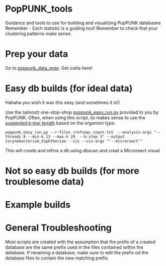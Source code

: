 # PopPUNK_tools
Guidance and tools to use for building and visualizing PopPUNK databases
Remember - Each statistic is a guiding tool! Remember to check that your clustering patterns make sense. 

# Prep your data
Go to [poppunk_data_prep](https://github.com/DOH-HNH0303/PopPUNK_tools/tree/dev/poppunk_data_prep). Get outta here!


# Easy db builds (for ideal data)
Hahaha you wish it was this easy (and sometimes it is!)

Use the (almost) one-stop-shop [poppunk_easy_run.py](https://github.com/bacpop/PopPUNK/blob/master/scripts/poppunk_easy_run.py) provided to you by PopPUNK. Often, when using this script, its makes sense to use the [suggested k-mer length](https://poppunk.bacpop.org/sketching.html#choosing-the-right-k-mer-lengths) based on the organism type.
```
poppunk_easy_run.py --r-files <refseq>_input.txt  --analysis-args "--threads 8 --min-k 13 --max-k 29  --k-step 3" --output Corynebacterium_diphtheriae --viz --viz-args "'--microreact'"
```
This will create and refine a db using dbscan and creat a Microreact visual

# Not so easy db builds (for more troublesome data)

# Example builds

# General Troubleshooting
Most scripts are created with the assumption that the prefix of a created database are the same prefix used in the files contained within the database. If renaming a database, make sure to edit the prefix od the database files to contain the new matching prefix.


